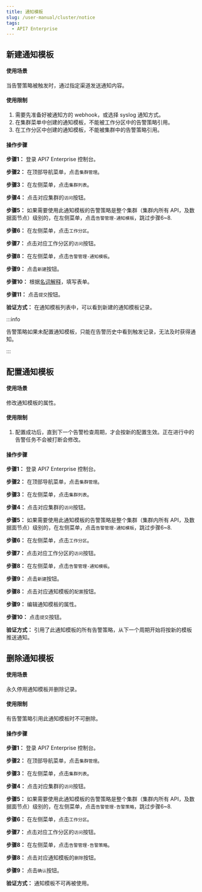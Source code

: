 ```yaml
---
title: 通知模板
slug: /user-manual/cluster/notice
tags:
  - API7 Enterprise
---
```


## 新建通知模板
#### 使用场景

当告警策略被触发时，通过指定渠道发送通知内容。

#### 使用限制

1. 需要先准备好被通知方的 webhook，或选择 syslog 通知方式。
2. 在集群菜单中创建的通知模板，不能被工作分区中的告警策略引用。
3. 在工作分区中创建的通知模板，不能被集群中的告警策略引用。

#### 操作步骤

**步骤1：**  登录 API7 Enterprise 控制台。

**步骤2：**  在顶部导航菜单，点击`集群管理`。

**步骤3：**  在左侧菜单，点击`集群列表`。

**步骤4：**  点击对应集群的`访问`按钮。

**步骤5：**  如果需要使用此通知模板的告警策略是整个集群（集群内所有 API，及数据面节点）级别的，在左侧菜单，点击`告警管理-通知模板`，跳过步骤6~8.

**步骤6：**  在左侧菜单，点击`工作分区`。

**步骤7：**  点击对应工作分区的`访问`按钮。

**步骤8：**  在左侧菜单，点击`告警管理-通知模板`。

**步骤9：**  点击`新建`按钮。

**步骤10：** 根据[名词解释](https://docs.apiseven.com/enterprise/background-information/glossary#%E4%B8%8A%E6%B8%B8)，填写表单。

**步骤11：**  点击`提交`按钮。

**验证方式：** 在通知模板列表中，可以看到新建的通知模板记录。

:::info

告警策略如果未配置通知模板，只能在告警历史中看到触发记录，无法及时获得通知。

:::

## 配置通知模板
#### 使用场景

修改通知模板的属性。

#### 使用限制

1. 配置成功后，直到下一个告警检查周期，才会按新的配置生效。正在进行中的告警任务不会被打断会修改。

#### 操作步骤

**步骤1：**  登录 API7 Enterprise 控制台。

**步骤2：**  在顶部导航菜单，点击`集群管理`。

**步骤3：**  在左侧菜单，点击`集群列表`。

**步骤4：**  点击对应集群的`访问`按钮。

**步骤5：**  如果需要使用此通知模板的告警策略是整个集群（集群内所有 API，及数据面节点）级别的，在左侧菜单，点击`告警管理-通知模板`，跳过步骤6~8.

**步骤6：**  在左侧菜单，点击`工作分区`。

**步骤7：**  点击对应工作分区的`访问`按钮。

**步骤8：**  在左侧菜单，点击`告警管理-通知模板`。

**步骤9：**  点击`新建`按钮。

**步骤8：**  点击对应通知模板的`配置`按钮。

**步骤9：**  编辑通知模板的属性。

**步骤10：**  点击`提交`按钮。

**验证方式：** 引用了此通知模板的所有告警策略，从下一个周期开始将按新的模板推送通知。

## 删除通知模板
#### 使用场景

永久停用通知模板并删除记录。

#### 使用限制

有告警策略引用此通知模板时不可删除。

#### 操作步骤

**步骤1：**  登录 API7 Enterprise 控制台。

**步骤2：**  在顶部导航菜单，点击`集群管理`。

**步骤3：**  在左侧菜单，点击`集群列表`。

**步骤4：**  点击对应集群的`访问`按钮。

**步骤5：**  如果需要使用此通知模板的告警策略是整个集群（集群内所有 API，及数据面节点）级别的，在左侧菜单，点击`告警管理-告警策略`，跳过步骤6~8.

**步骤6：**  在左侧菜单，点击`工作分区`。

**步骤7：**  点击对应工作分区的`访问`按钮。

**步骤8：**  在左侧菜单，点击`告警管理-告警策略`。

**步骤8：**  点击对应通知模板的`删除`按钮。

**步骤9：**  点击`确认`按钮。

**验证方式：** 通知模板不可再被使用。
